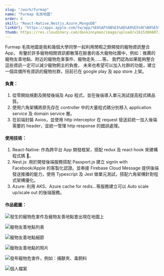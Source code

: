 ```yaml
---
slug: "/work/furmap"
name: "Furmap 毛孩地圖"
order: 6
skill: "React-Native,Nestjs,Azure,MongoDB"
linkUrl: "https://apps.apple.com/tw/app/%E6%AF%9B%E5%AD%A9%E5%9C%B0%E5%9C%96/id1511108193"
thumb: https://res.cloudinary.com/daskinnyman/image/upload/v1615386607/Custom_Size_1_duzbnv.png
---
```


Furmap 毛孩地圖是我和幾個大學同學一起利用閒暇之餘開發的寵物資訊整合 App，
有鑒於許多寵物相關資訊都散落在臉書的各大寵物社團中，例如：推薦的寵物友善地點、附近的寵物危害事件、寵物走失......等。
我們認為如果能夠整合這些資訊一定可以減少寵物飼主的負擔，
未來也希望可以加入社群的功能，建立一個具備所有資訊的寵物社群，目前已在 google play 及 app store 上架。

#### 負責：

1. 從零開始規劃及開發後端及 App 程式，並在後端導入單元測試提高程式碼品質。
2. 使用六角架構將原先存在 controller 中的大量程式碼分別移入 application service 及 domain service 層。
3. 在前端封裝 Axios，並使用 http interceptor 在 request 發送前統一加入後端需要的 header，並統一管理 http response 的錯誤處理。

#### 使用技術：

1. React-Native: 作為跨平台 App 開發框架，搭配 redux 及 react hook 來建構程式碼 。
2. Nest.js: 用於開發後端服務搭配 Passport.js 建立 signIn with Facebook/Apple 的客製化認證。並串接 Firebase Cloud Message 提供後端發送推播的能力，使用 Typescript 及 Jest 做單元測試，搭配六角架構針對程式架構優化。
3. Azure: 利用 AKS、Azure cache for redis...等服務建立可以 Auto scale up/scale out 的後端服務。

#### 作品截圖：

<div class="row d-flex justify-content-center">
<div class="col-md-3 text-center">

![發生的寵物危害件及寵物友善地點會出現在地圖上](./images/map.png)

</div>

<div class="col-md-3  text-center">

![寵物友善地點列表](./images/nearby-place.png)

</div>

<div class="col-md-3  text-center">

![寵物友善地點細節](./images/place-detail.png)

</div>
<div class="col-md-3  text-center">

![寵物友善地點的照片](./images/place-photos.png)

</div>
</div>

<div class="row d-flex justify-content-center">
<div class="col-md-3 text-center">

![發布寵物危害件，例如：捕獸夾、毒飼料](./images/create-event.png)

</div>

<div class="col-md-3  text-center">

![個人檔案](./images/me.png)

</div>
</div>

